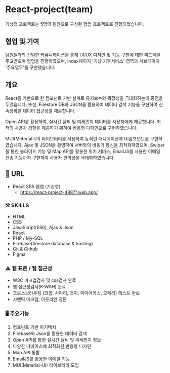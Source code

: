 # React-project(team)
기상청 프로젝트는 5명의 팀원으로 구성된 협업 프로젝트로 진행되었습니다.

## 협업 및 기여
팀원들과의 긴밀한 커뮤니케이션을 통해 UI/UX 디자인 및 기능 구현에 대한 피드백을 주고받으며 협업을 진행하였으며,
index페이지 '기상·기후서비스' 영역과 서브페이지 '주요업무'를 구현했습니다.

## 개요
React를 기반으로 한 컴포넌트 기반 설계로 유지보수와 확장성을 극대화하는데 중점을 두었습니다.
또한, Firestore DB와 JSON을 활용하여 데이터 검색 기능을 구현하여 신속정확한 데이터 접근성을 제공합니다.

Open API를 활용하여, 실시간 날씨 및 미세먼지 데이터를 사용자에게 제공합니다.
최적의 사용자 경험을 제공하기 위하여 반응형 디자인으로 구현하였습니다.

MUI(Meterial-UI) 라이브러리를 사용하여 동적인 애니메이션과 UI컴포넌트를 구현하였습니다.
Ajax 및 JSON을 활영하여 서버와의 비동기 통신을 최적화하였으며, Swiper를 통한 슬라이드 기능 및 Map API를 활용한 위치 서비스, EmailJS를 사용한 이메일 전송 기능까지 구현하여
사용자 편의성을 극대화하였습니다.

## 🔗 URL
* React SPA 웹앱 (기상청)
    + https://react-project-4887f.web.app/


### ⚒️ SKILLS
* HTML
* CSS
* JavaScript(ES6), Ajax & Json
* React
* PHP / My-SQL
* Firebase(firestore database & hosting) 
* Git & Github
* Figma

### ⚠️ 웹 표준 / 웹 접근성
* W3C 마크업검사 및 css검사 완료 
* 웹 접근성검사(K-WAH) 완료 
* 크로스브라우징 (크롬, 사파리, 엣지, 파이어폭스, 오페라) 테스트 완료
* 시멘틱 마크업, 아웃라인 정돈

### 🖥️ 주요기능
1. 컴포넌트 기반 아키텍처
2. Firebase와 Json을 활용한 데이터 검색
3. Open API를 통한 실시간 날씨 및 미세먼지 정보
4. 다양한 디바이스에 최적화된 반응형 디자인
5. Map API 통합
6. EmailJS를 활용한 이메일 기능
7. MUI(Material-UI) 라이브러리 도입
